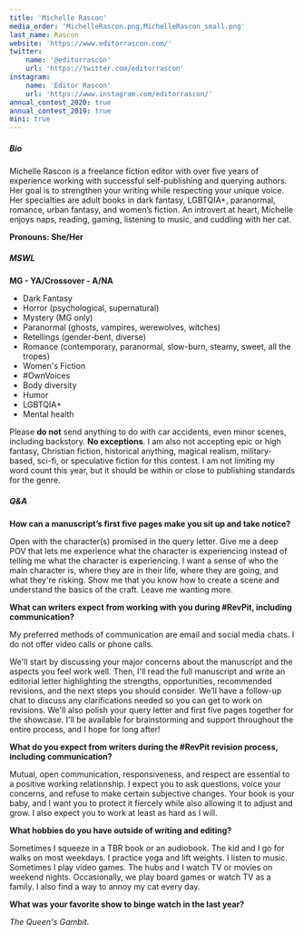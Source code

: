 ```yaml
---
title: 'Michelle Rascon'
media_order: 'MichelleRascon.png,MichelleRascon_small.png'
last_name: Rascon
website: 'https://www.editorrascon.com/'
twitter:
    name: '@editorrascon'
    url: 'https://twitter.com/editorrascon'
instagram:
    name: 'Editor Rascon'
    url: 'https://www.instagram.com/editorrascon/'
annual_contest_2020: true
annual_contest_2019: true
mini: true
---
```


##### Bio

Michelle Rascon is a freelance fiction editor with over five years of experience working with successful self-publishing and querying authors. Her goal is to strengthen your writing while respecting your unique voice. Her specialties are adult books in dark fantasy, LGBTQIA+, paranormal, romance, urban fantasy, and women’s fiction. An introvert at heart, Michelle enjoys naps, reading, gaming, listening to music, and cuddling with her cat.

**Pronouns: She/Her**

##### MSWL

**MG - YA/Crossover - A/NA**

 * Dark Fantasy
 * Horror (psychological, supernatural)
 * Mystery (MG only)
 * Paranormal (ghosts, vampires, werewolves, witches)
 * Retellings (gender-bent, diverse)
 * Romance (contemporary, paranormal, slow-burn, steamy, sweet, all the tropes)
 * Women's Fiction
 * \#OwnVoices
 * Body diversity
 * Humor
 * LGBTQIA+
 * Mental health

Please **do not** send anything to do with car accidents, even minor scenes, including backstory. **No exceptions**. I am also not accepting epic or high fantasy, Christian fiction, historical anything, magical realism, military-based, sci-fi, or speculative fiction for this contest. I am not limiting my word count this year, but it should be within or close to publishing standards for the genre.

##### Q&A

**How can a manuscript’s first five pages make you sit up and take notice?**

Open with the character(s) promised in the query letter. Give me a deep POV that lets me experience what the character is experiencing instead of telling me what the character is experiencing. I want a sense of who the main character is, where they are in their life, where they are going, and what they're risking. Show me that you know how to create a scene and understand the basics of the craft. Leave me wanting more.

**What can writers expect from working with you during #RevPit, including communication?**

My preferred methods of communication are email and social media chats. I do not offer video calls or phone calls.

We'll start by discussing your major concerns about the manuscript and the aspects you feel work well. Then, I'll read the full manuscript and write an editorial letter highlighting the strengths, opportunities, recommended revisions, and the next steps you should consider. We’ll have a follow-up chat to discuss any clarifications needed so you can get to work on revisions. We'll also polish your query letter and first five pages together for the showcase. I'll be available for brainstorming and support throughout the entire process, and I hope for long after!

**What do you expect from writers during the #RevPit revision process, including communication?**

Mutual, open communication, responsiveness, and respect are essential to a positive working relationship. I expect you to ask questions, voice your concerns, and refuse to make certain subjective changes. Your book is your baby, and I want you to protect it fiercely while also allowing it to adjust and grow. I also expect you to work at least as hard as I will.

**What hobbies do you have outside of writing and editing?**

Sometimes I squeeze in a TBR book or an audiobook. The kid and I go for walks on most weekdays. I practice yoga and lift weights. I listen to music. Sometimes I play video games. The hubs and I watch TV or movies on weekend nights. Occasionally, we play board games or watch TV as a family. I also find a way to annoy my cat every day.

**What was your favorite show to binge watch in the last year?**

_The Queen's Gambit_.